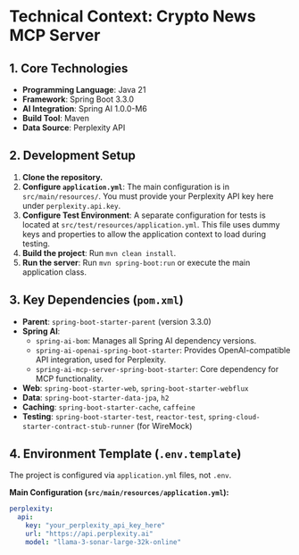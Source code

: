 # Technical Context: Crypto News MCP Server

## 1. Core Technologies

- **Programming Language**: Java 21
- **Framework**: Spring Boot 3.3.0
- **AI Integration**: Spring AI 1.0.0-M6
- **Build Tool**: Maven
- **Data Source**: Perplexity API

## 2. Development Setup

1.  **Clone the repository.**
2.  **Configure `application.yml`**: The main configuration is in `src/main/resources/`. You must provide your Perplexity API key here under `perplexity.api.key`.
3.  **Configure Test Environment**: A separate configuration for tests is located at `src/test/resources/application.yml`. This file uses dummy keys and properties to allow the application context to load during testing.
4.  **Build the project**: Run `mvn clean install`.
5.  **Run the server**: Run `mvn spring-boot:run` or execute the main application class.

## 3. Key Dependencies (`pom.xml`)

- **Parent**: `spring-boot-starter-parent` (version 3.3.0)
- **Spring AI**:
    - `spring-ai-bom`: Manages all Spring AI dependency versions.
    - `spring-ai-openai-spring-boot-starter`: Provides OpenAI-compatible API integration, used for Perplexity.
    - `spring-ai-mcp-server-spring-boot-starter`: Core dependency for MCP functionality.
- **Web**: `spring-boot-starter-web`, `spring-boot-starter-webflux`
- **Data**: `spring-boot-starter-data-jpa`, `h2`
- **Caching**: `spring-boot-starter-cache`, `caffeine`
- **Testing**: `spring-boot-starter-test`, `reactor-test`, `spring-cloud-starter-contract-stub-runner` (for WireMock)

## 4. Environment Template (`.env.template`)

The project is configured via `application.yml` files, not `.env`.

**Main Configuration (`src/main/resources/application.yml`):**
```yaml
perplexity:
  api:
    key: "your_perplexity_api_key_here"
    url: "https://api.perplexity.ai"
    model: "llama-3-sonar-large-32k-online"
``` 
